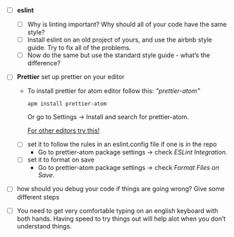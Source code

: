 - [ ] **eslint**
  - [ ] Why is linting important? Why should all of your code have the same style?
  - [ ] Install eslint on an old project of yours, and use the airbnb style guide. Try to fix all of the problems.
  - [ ] Now do the same but use the standard style guide - what’s the difference?
- [ ] **Prettier** set up prettier on your editor
  - To install prettier for atom editor follow this: *"prettier-atom"*
    ```
    apm install prettier-atom
    ```
    Or go to Settings → Install and search for prettier-atom.

    [For other editors try this!](https://prettier.io/docs/en/editors.html)
    
  - [ ] set it to follow the rules in an eslint.config file if one is in the repo
    - Go to prettier-atom package settings → check *ESLint Integration*.
  - [ ] set it to format on save
    - Go to prettier-atom package settings → check *Format Files on Save*.
    
- [ ] how should you debug your code if things are going wrong? Give some different steps
- [ ] You need to get very comfortable typing on an english keyboard with both hands. Having speed to try things out will 
help alot when you don’t understand things.
